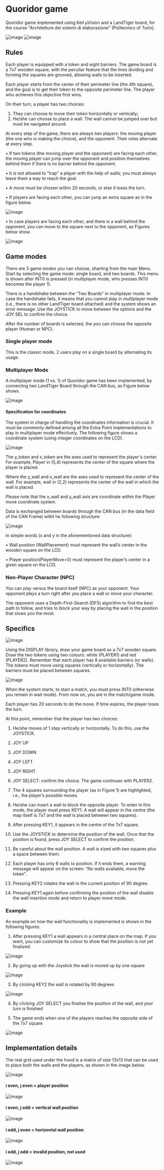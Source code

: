 # Quoridor game

Quoridor game implemented using Keil µVision and a LandTiger board, for the course "Architetture dei sistemi di elaborazione" (Politecnico of Turin).

![image](https://github.com/user-attachments/assets/d8d5b2a9-79c5-43f4-8bc3-4d76994053b9)
![image](https://github.com/user-attachments/assets/7736b738-7acd-4980-8943-5739ba3f293b)

## Rules

Each player is equipped with a token and eight barriers. The game board is a 7x7 wooden square,
with the peculiar feature that the lines dividing and forming the squares are grooved, allowing
walls to be inserted.

Each player starts from the center of their perimeter line (the 4th square), and the goal is to get
their token to the opposite perimeter line. The player who achieves this objective first wins.

On their turn, a player has two choices:
1. They can choose to move their token horizontally or vertically;
2. He/she can choose to place a wall. The wall cannot be jumped over but must be navigated around.

At every step of the game, there are always two players: the moving player (the one who is making
the choice), and the opponent. Their roles alternate at every step.

• If two tokens (the moving player and the opponent) are facing each other, the moving player
can jump over the opponent and position themselves behind them if there is no barrier behind
the opponent.

• It is not allowed to "trap" a player with the help of walls; you must always leave them a way
to reach the goal.

• A move must be chosen within 20 seconds, or else it loses the turn.

• If players are facing each other, you can jump an extra square as in the figure below.

![image](https://github.com/user-attachments/assets/610abd0f-16e8-4a3c-93d3-30e6da60acb8)

• In case players are facing each other, and there is a wall behind the opponent, you can move to the square next to the opponent, as Figures below show.

![image](https://github.com/user-attachments/assets/22ef492d-e32a-48ae-a94a-9a90e307a21d)

## Game modes

There are 3 game modes you can choose, sharting from the main Menu. Start by selecting the game mode: single board, and two boards.
This menu is shown after INT0 is pressed (in multiplayer mode, who presses INT0 becomes the player 1).

There is a handshake between the “Two Boards“ in multiplayer mode.
In case the handshake fails, it means that you cannot play in multiplayer mode (i.e., there is no other LandTiger board attached) and the system shows an error message.
Use the JOYSTICK to move between the options and the JOY SEL to confirm the choice.

After the number of boards is selected, the you can choose the opposite player (Human or NPC).

### Single player mode
This is the classic mode, 2 users play on a single board by alternating its usage.

### Multiplayer Mode

A multiplayer mode (1 vs. 1) of Quoridor game has been implemented, by connecting two LandTiger Board through the CAN bus, as Figure below shows.

![image](https://github.com/user-attachments/assets/b0444a40-91fa-4f5c-946c-a523d208cbde)

#### Specification for coordinates
The system in charge of handling the coordinates information is crucial.
It must be commonly defined among all the Extra Point implementations to play in multiplayer mode effectively.
The following figure shows a coordinate system (using integer coordinates on the LCD).

![image](https://github.com/user-attachments/assets/56650849-1848-447d-b195-dc29dbf314c6)

The y_token and x_token are the axes used to represent the player's center. For example, Player in (5,4) represents the center of the square where the player is placed.

Where the y_wall and x_wall are the axes used to represent the center of the wall. For example, wall in (2,2) represents the center of the wall in which the wall is
placed.

Please note that the x_wall and y_wall axis are coordinate within the Player move coordinate system.

Data is exchanged between boards through the CAN bus (in the data field of the CAN Frame) witht he following structure:

![image](https://github.com/user-attachments/assets/fe001ff9-c218-4170-a893-d698b6cdf995)

In simple words (x and y in the aforementioned data structure):

• Wall position (WallPlacement) must represent the wall’s center in the wooden square on the LCD.

• Player position(PlayerMove=0) must represent the player’s center in a given square on the LCD.

### Non-Player Character (NPC)

You can play versus the board itself (NPC) as your opponent.
Your opponent plays a turn right after you place a wall or move your character.

The opponent uses a Depth-First-Search (DFS) algorithm to find the best path to follow, and tries to block your way by placing the wall in the position that slows you the most.

## Specifics

![image](https://github.com/user-attachments/assets/208218b7-3833-48e7-b25f-b204926f1e8c)

Using the DISPLAY library, draw your game board as a 7x7 wooden square.
Draw the two tokens using two colours: white (PLAYER1) and red (PLAYER2).
Remember that each player has 8 available barriers (or walls).
The tokens must move using squares (vertically or horizontally).
The barriers must be placed between squares.

![image](https://github.com/user-attachments/assets/d8628023-44b7-47f2-812c-e5c6e50e1a08)

When the system starts, to start a match, you must press INT0 (otherwise you remain in wait mode).
From now on, you are in the match/game mode.

Each player has 20 seconds to do the move. If time expires, the player loses the turn.

At this point, remember that the player has two choices:

1. He/she moves of 1 step vertically or horizontally. To do this, use the JOYSTICK.
  1. JOY UP
  2. JOY DOWN
  3. JOY LEFT
  4. JOY RIGHT
  5. JOY SELECT: confirm the choice. The game continues with PLAYER2.
  6. The 4 squares surrounding the player (as in Figure 1) are highlighted, i.e., the player’s possible moves.

2. He/she can insert a wall to block the opposite player. To enter in this mode, the player must
press KEY1. A wall will appear in the centre (the map itself is 7x7 and the wall is placed
between two squares).
  1. After pressing KEY1, it appears in the centre of the 7x7 square.
  2. Use the JOYSTICK to determine the position of the wall. Once that the position is found, press JOY SELECT to confirm the position.
  3. Be careful about the wall position. A wall is sized with two squares plus a space between them.
  4. Each player has only 8 walls to position. If it ends them, a warning message will appear on the screen: “No walls available, move the token”.
  5. Pressing KEY2 rotates the wall in the current position of 90 degree.
  6. Pressing KEY1 again before confirming the position of the wall disable the wall insertion mode and return to player move mode.

### Example

An example on how the wall functionality is implemented is shown in the following figures:

1. After pressing KEY1 a wall appears in a central place on the map. If you want, you can customize its colour to show that the position is not yet finalized.

![image](https://github.com/user-attachments/assets/78fcd7d0-fad6-40d6-be7f-e69fab67bcae)

2. By going up with the Joystick the wall is moved up by one square

![image](https://github.com/user-attachments/assets/2057d5dc-6d1d-41ec-bbb9-c1cb23499ae2)

3. By clicking KEY2 the wall is rotated by 90 degrees

![image](https://github.com/user-attachments/assets/edbb1262-a6e6-42c1-acca-88843f6ad229)

4. By clicking JOY SELECT you finalise the position of the wall, and your turn is finished

5. The game ends when one of the players reaches the opposite side of the 7x7 square

![image](https://github.com/user-attachments/assets/ee731673-d6d4-4119-aaf8-8e7d82de893a)

## Implementation details

The real grid used under the hood is a matrix of size 13x13 that can be used to place both the walls and the players, as shown in the image below.

![image](https://github.com/user-attachments/assets/9df93f10-56a0-4570-9356-d22c0f2cd6c1)

#### i even, j even = player position

![image](https://github.com/user-attachments/assets/ef39e67f-148e-4756-98f8-22474479451e)

#### i even, j odd = vertical wall position

![image](https://github.com/user-attachments/assets/036f4259-73c4-4d20-bfba-f1f528fb2d94)

#### i odd, j even = horizontal wall position

![image](https://github.com/user-attachments/assets/b1d20ee4-e526-4d79-9405-62fda703b369)

#### i odd, j odd = invalid position, not used

![image](https://github.com/user-attachments/assets/98376a35-2620-40ce-b11c-900cbed523de)



